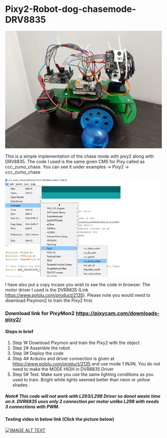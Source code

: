 # Pixy2-Robot-dog-chasemode-DRV8835

![Chase robot Image 2 ](https://github.com/MieRobot/Pixy2-robot-dog-chase-drv8835/blob/master/Pixy2%20Chase%20robot.jpeg)

This is a simple implementation of the chase mode with pixy2 along with DRV8835. The code I used is the same given CMS for Pixy called as ccc_zumo_chase. You can see it under examples -> Pixy2 -> ccc_zumo_chase

![Chase robot Image ](https://github.com/MieRobot/Pixy2-robot-dog-chase-drv8835/blob/master/package%20code%20source.jpg)


I have also put a copy incase you wish to see the code in browser. The motor driver I used is the DVR8835 (Link https://www.pololu.com/product/2135). 
Please note you would need to download Pixymon2 to train the Pixy2 first.

### Download link for PixyMon2 https://pixycam.com/downloads-pixy2/

#### Steps in brief

1. Step 1# Download Pixymon and train the Pixy2 with the object
2. Step 2# Assemble the robot
3. Step 3# Deploy the code
4. Step 4# Arduino and driver connection is given at https://www.pololu.com/product/2135 and use mode 1 IN/IN, You do not need to make the MODE HIGH in DVR8835 Driver
5. Step 5# Test. Make sure you use the same lighting conditions as you used to train. Bright white lights seemed better than neon or yellow shades.

##### Note# This code will not work with L293/L298 Driver so donot waste time on it. DVR8835 uses only 2 connection per motor unlike L298 with needs 3 connections with PWM.

#### Testing video in below link (Click the picture below)

[![IMAGE ALT TEXT](http://img.youtube.com/vi/OETt1gaWnrE/0.jpg)](http://www.youtube.com/watch?v=OETt1gaWnrE "Pixy2 and DVR8835 Color ball chase robot with code")
